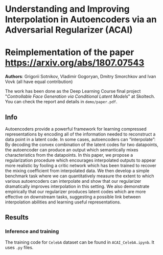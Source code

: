 # Understanding and Improving Interpolation in Autoencoders via an Adversarial Regularizer (ACAI)
# Reimplementation of the paper https://arxiv.org/abs/1807.07543

**Authors**: Grigorii Sotnikov, Vladimir Gogoryan, Dmitry Smorchkov and Ivan Vovk (all have equal contribution)

The work has been done as the Deep Learning Course final project "*Controllable Face Generation via Conditional Latent Models*" at Skoltech. You can check the report and details in `demo/paper.pdf`.

## Info

Autoencoders provide a powerful framework for learning compressed representations by encoding all of the information needed to reconstruct a data point in a latent code. In some cases, autoencoders can “interpolate”: By decoding the convex combination of the latent codes for two datapoints, the autoencoder can produce an output which semantically mixes characteristics from the datapoints. In
this paper, we propose a regularization procedure which encourages interpolated outputs to appear more realistic by fooling a critic network which has been trained to recover the mixing coefficient from interpolated data. We then develop a simple benchmark task where we can quantitatively measure the extent to which various autoencoders can interpolate and show that our regularizer dramatically improves interpolation in this setting. We also demonstrate empirically that our regularizer produces latent codes which are more effective on downstream tasks, suggesting a possible link between interpolation abilities and learning useful representations.

## Results



### Inference and training

The training code for `CelebA` dataset can be found in `ACAI_CelebA.ipynb`. It uses `.py` files.
